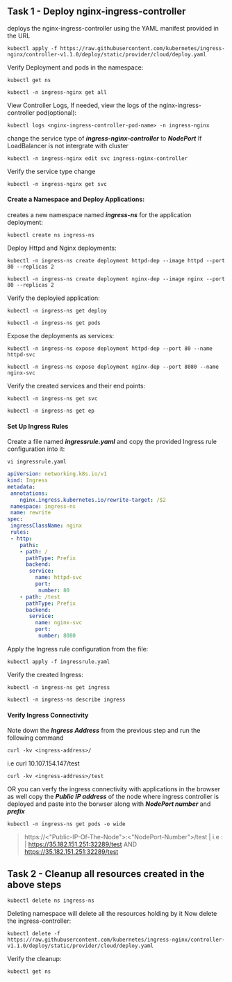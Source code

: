 ## Task 1 -  Deploy nginx-ingress-controller

deploys the nginx-ingress-controller using the YAML manifest provided in the URL
```
kubectl apply -f https://raw.githubusercontent.com/kubernetes/ingress-nginx/controller-v1.1.0/deploy/static/provider/cloud/deploy.yaml
```
Verify Deployment and pods in the namespace:
```
kubectl get ns
```
```
kubectl -n ingress-nginx get all
```
View Controller Logs, If needed, view the logs of the nginx-ingress-controller pod(optional):
```
kubectl logs <nginx-ingress-controller-pod-name> -n ingress-nginx
```
change the service type of ***ingress-nginx-controller*** to ***NodePort*** If LoadBalancer is not intergrate with cluster

```
kubectl -n ingress-nginx edit svc ingress-nginx-controller
```
Verify the service type change 
```
kubectl -n ingress-nginx get svc
```

#### Create a Namespace and Deploy Applications:
creates a new namespace named ***ingress-ns*** for the application deployment:  
```
kubectl create ns ingress-ns
```
Deploy Httpd and Nginx deployments:
```
kubectl -n ingress-ns create deployment httpd-dep --image httpd --port 80 --replicas 2
```
```
kubectl -n ingress-ns create deployment nginx-dep --image nginx --port 80 --replicas 2
```
Verify the deployied application:
```
kubectl -n ingress-ns get deploy
```
```
kubectl -n ingress-ns get pods
```

Expose the deployments as services:
```
kubectl -n ingress-ns expose deployment httpd-dep --port 80 --name httpd-svc

```
```
kubectl -n ingress-ns expose deployment nginx-dep --port 8080 --name nginx-svc
```

Verify the created services and their end points:
```
kubectl -n ingress-ns get svc
```
```
kubectl -n ingress-ns get ep
```
#### Set Up Ingress Rules
Create a file named ***ingressrule.yaml*** and copy the provided Ingress rule configuration into it:

```
vi ingressrule.yaml
```

```yaml
apiVersion: networking.k8s.io/v1
kind: Ingress
metadata:
 annotations:
    nginx.ingress.kubernetes.io/rewrite-target: /$2
 namespace: ingress-ns
 name: rewrite
spec:
 ingressClassName: nginx
 rules:
 - http:
    paths:
    - path: /
      pathType: Prefix
      backend:
       service:
         name: httpd-svc
         port:
          number: 80
    - path: /test
      pathType: Prefix
      backend:
       service:
         name: nginx-svc
         port:
          number: 8080
```
Apply the Ingress rule configuration from the file:
```
kubectl apply -f ingressrule.yaml
```
Verify the created Ingress:
```
kubectl -n ingress-ns get ingress
```
```
kubectl -n ingress-ns describe ingress
```

#### Verify Ingress Connectivity
Note down the ***Ingress Address*** from the previous step and run the following command
```
curl -kv <ingress-address>/
```
i.e curl 10.107.154.147/test
```
curl -kv <ingress-address>/test
```
OR you can verfy the ingress connectivity with applications in the browser as well
copy the ***Public IP address*** of the node where ingress controller is deployed and paste into the borwser along with ***NodePort number*** and ***prefix***
```
kubectl -n ingress-ns get pods -o wide
```
> https://<"Public-IP-Of-The-Node">:<"NodePort-Number">/test 
| i.e : |
> https://35.182.151.251:32289/test  AND  https://35.182.151.251:32289/test 

## Task 2 - Cleanup all resources created in the above steps
```
kubectl delete ns ingress-ns
```
Deleting namespace will delete all the resources holding by it
Now delete the ingress-controller: 
```
kubectl delete -f https://raw.githubusercontent.com/kubernetes/ingress-nginx/controller-v1.1.0/deploy/static/provider/cloud/deploy.yaml
```
Verify the cleanup: 
```
kubectl get ns
```
